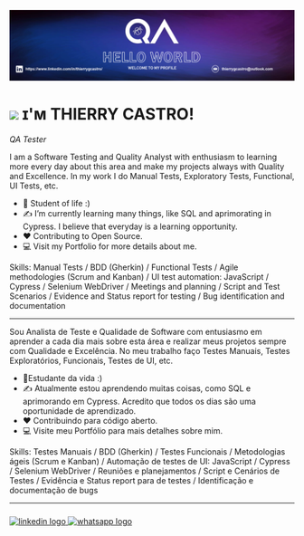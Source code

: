 <!--Banner-->
![QA Tester](https://github.com/thierrycastro/thierrycastro/blob/main/banner%20github.png?raw=true)

<!--Night Owl image-->
<div>
  <img align="right" width="40%" ![Descrição da imagem](https://raw.githubusercontent.com/thierrycastro/thierrycastro/main/alvo_bug.png)>
</div>

<!--Header Name-->
# <img src="https://emojis.slackmojis.com/emojis/images/1531849430/4246/blob-sunglasses.gif?1531849430" width="30"/> ɪ'ᴍ THIERRY CASTRO!
*QA Tester*
<br /> 

<!--Start Intro--> 
I am a Software Testing and Quality Analyst with enthusiasm to learning more every day about  this area and make my projects always with Quality and Excellence. 
In my work I do Manual Tests, Exploratory Tests, Functional, UI Tests, etc.

- 🌱 Student of life :)
- ✍ I’m currently learning many things, like SQL and aprimorating in Cypress. I believe that everyday is a learning opportunity.
- ❤ Contributing to Open Source.
- 💻 Visit my Portfolio for more details about me.

Skills: Manual Tests / BDD (Gherkin) / Functional Tests / Agile methodologies (Scrum and Kanban) / UI test automation: JavaScript / Cypress / Selenium WebDriver / Meetings and planning / Script and Test Scenarios / Evidence and Status report for testing / Bug identification and documentation
<!--End Intro-->

----------------------------------------
Sou Analista de Teste e Qualidade de Software com entusiasmo em aprender a cada dia mais sobre esta área e realizar meus projetos sempre com Qualidade e Excelência. 
No meu trabalho faço Testes Manuais, Testes Exploratórios, Funcionais, Testes de UI, etc.

- 🌱Estudante da vida :)
- ✍ Atualmente estou aprendendo muitas coisas, como SQL e aprimorando em Cypress. Acredito que todos os dias são uma oportunidade de aprendizado.
- ❤ Contribuindo para código aberto.
- 💻 Visite meu Portfólio para mais detalhes sobre mim.

Skills: Testes Manuais / BDD (Gherkin) / Testes Funcionais / Metodologias ágeis (Scrum e Kanban) / Automação de testes de UI: JavaScript / Cypress / Selenium WebDriver / Reuniões e planejamentos / Script e Cenários de Testes / Evidência e Status report para de testes / Identificação e documentação de bugs

----------------------------------------

###

<div align="left">
  <a href="mailto:thierrygcastro@outlook.com" target="_blank">
    <https://img.shields.io/static/v1?message=E-mail&logo=email&label=&color=lightgray&logoColor=white&labelColor=&style=for-the-badge" height="35" alt="E-mail logo"  />
  </a>
  <a href="https://www.linkedin.com/in/thierrygcastro/" target="_blank">
    <img src="https://img.shields.io/static/v1?message=LinkedIn&logo=linkedin&label=&color=0077B5&logoColor=white&labelColor=&style=for-the-badge" height="35" alt="linkedin logo"  />
  </a>
  <a href="https://wa.me/+351931429440" target="_blank">
    <img src="https://img.shields.io/static/v1?message=Whatsapp&logo=whatsapp&label=&color=25D366&logoColor=white&labelColor=&style=for-the-badge" height="35" alt="whatsapp logo"  />
  </a>
</div>

###
